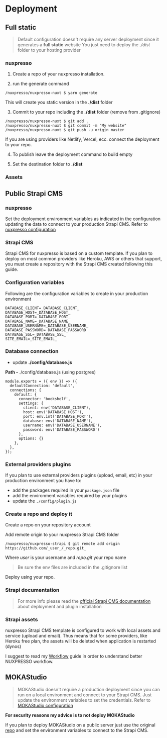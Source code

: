 # Deployment

## Full static

> Default configuration doesn't require any server deployment since it generates a **full static** website
> You just need to deploy the *./dist* folder to your hosting provider


### nuxpresso


1. Create a repo of your nuxpresso installation. 

2. run the generate command 

```
/nuxpresso/nuxpresso-nuxt $ yarn generate
```

This will create you static version in the **./dist** folder

3. Commit to your repo including the **./dist** folder (remove from .gitignore)

```
/nuxpresso/nuxpresso-nuxt $ git add .
/nuxpresso/nuxpresso-nuxt $ git commit -m "My website"
/nuxpresso/nuxpresso-nuxt $ git push -u origin master
```

If you are using providers like Netlify, Vercel, ecc. connect the deployment to your repo.

4. To publish leave the deployment command to build empty

5. Set the destination folder to **./dist**

### Assets


## Public Strapi CMS

### nuxpresso

Set the deployment environment variables as indicated in the configuration updating the data to connect to your production Strapi CMS. Refer to [nuxpresso configuration](/guide/configuration.html#nuxpresso-configuration)


### Strapi CMS

Strapi CMS for nuxpresso is based on a custom template. If you plan to deploy on most common providers like Heroku, AWS or others that support, you must create a repository with the Strapi CMS created following this guide.


### Configuration variables

Following are the configuration variables to create in your production environment


```
DATABASE_CLIENT=_DATABASE_CLIENT_
DATABASE_HOST=_DATABASE_HOST_
DATABASE_PORT=_DATABASE_PORT_
DATABASE_NAME=_DATABASE_NAME_
DATABASE_USERNAME=_DATABASE_USERNAME_
DATABASE_PASSWORD=_DATABASE_PASSWORD
DATABASE_SSL=_DATABASE_SSL_
SITE_EMAIL=_SITE_EMAIL_
```

### Database connection 

- update  **./config/database.js**

**Path -** ./config/database.js (using postgres)

```
module.exports = ({ env }) => ({
  defaultConnection: 'default',
  connections: {
    default: {
      connector: 'bookshelf',
      settings: {
        client: env('DATABASE_CLIENT),
        host: env('DATABASE_HOST'),
        port: env.int('DATABASE_PORT'),
        database: env('DATABASE_NAME'),
        username: env('DATABASE_USERNAME'),
        password: env('DATABASE_PASSWORD')
      },
      options: {}
    },
  },
});
```


### External providers plugins

If you plan to use external providers plugins (upload, email, etc) in your production environment you have to: 
- add the packages required in your ```package.json``` file
- add the environment variables required by your plugins
- update the ```./config/plugin.js```

### Create a repo and deploy it

Create a repo on your repository account

Add remote origin to your nuxpresso Strapi CMS folder

```
/nuxpresso/nuxpresso-strapi $ git remote add origin https://github.com/_user_/_repo.git_
```

Where _user_ is your username and _repo.git_ your repo name

> Be sure the env files are included in the .gitignore list

Deploy using your repo.

### Strapi documentation

> For more info please read the [official Strapi CMS documentation](https://strapi.io/documentation/developer-docs/latest/admin-panel/deploy.html) about deployment and plugin installation



### Strapi assets

nuxpresso Strapi CMS template is configured to work with local assets and service (upload and email).
Thus means that for some providers, like Heroku free plan, the assets will be deleted when application is restarted (dynos)

I suggest to read my [Workflow](/guide/workflow.html) guide in order to understand better NUXPRESSO workflow.


## MOKAStudio

> MOKAStudio doesn't require a production deployment since you can run on a local environment and connect to your Strapi CMS. Just update the environment variables to set the credentials. Refer to [MOKAStudio configuration](/guide/configuration.html#mokastudio-configuration)

**For security reasons my advice is to not deploy MOKAStudio**

If you plan to deploy MOKAStudio on a public server just use the original [repo](https://github.com/swina/nuxpresso-moka) and set the environment variables to connect to the Strapi CMS.
